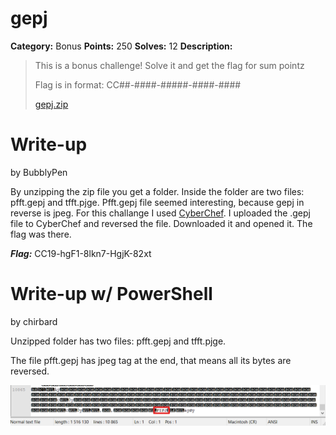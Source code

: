 # gepj
**Category:** Bonus
**Points:** 250
**Solves:** 12
**Description:**

>This is a bonus challenge! Solve it and get the flag for sum pointz
>
>Flag is in format: CC##-####-#####-####-####
>
>[gepj.zip](./gepj.zip)

# Write-up
by BubblyPen

By unzipping the zip file you get a folder. Inside the folder are two files: pfft.gepj and tfft.pjge. Pfft.gepj file seemed interesting, because gepj in reverse is jpeg. For this challange I used [CyberChef](https://gchq.github.io/CyberChef/). I uploaded the .gepj file to CyberChef and reversed the file. Downloaded it and opened it. The flag was there. 

***Flag:*** CC19-hgF1-8lkn7-HgjK-82xt

# Write-up w/ PowerShell
by chirbard

Unzipped folder has two files: pfft.gepj and tfft.pjge.

The file pfft.gepj has jpeg tag at the end, that means all its bytes are reversed.

![](tag_at_the_end_of_the_file.png)
